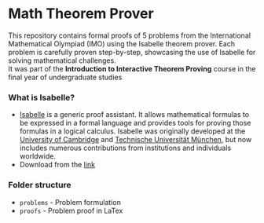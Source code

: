 # Math Theorem Prover 

This repository contains formal proofs of 5 problems from the International Mathematical Olympiad (IMO) 
using the Isabelle theorem prover. Each problem is carefully proven step-by-step, 
showcasing the use of Isabelle for solving mathematical challenges.  
It was part of the **Introduction to Interactive Theorem Proving** course in the final year of undergraduate studies


### What is Isabelle?  
- [Isabelle](https://isabelle.in.tum.de/) is a generic proof assistant. 
It allows mathematical formulas to be expressed in a formal language 
and provides tools for proving those formulas in a logical calculus. 
Isabelle was originally developed at the [University of Cambridge](https://www.cl.cam.ac.uk/research/hvg/Isabelle/Cambridge/) 
and [Technische Universität München](https://www21.in.tum.de/), but now includes numerous contributions from institutions and individuals worldwide.  
- Download from the [link](https://isabelle.in.tum.de/installation.html)  


### Folder structure
- `problems` - Problem formulation
- `proofs` - Problem proof in LaTex